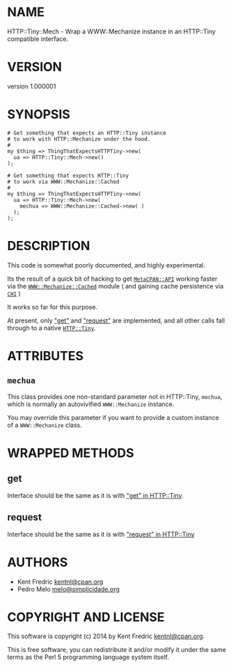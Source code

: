 # NAME

HTTP::Tiny::Mech - Wrap a WWW::Mechanize instance in an HTTP::Tiny compatible interface.

# VERSION

version 1.000001

# SYNOPSIS

    # Get something that expects an HTTP::Tiny instance
    # to work with HTTP::Mechanize under the hood.
    #
    my $thing => ThingThatExpectsHTTPTiny->new(
      ua => HTTP::Tiny::Mech->new()
    );

    # Get something that expects HTTP::Tiny
    # to work via WWW::Mechanize::Cached
    #
    my $thing => ThingThatExpectsHTTPTiny->new(
      ua => HTTP::Tiny::Mech->new(
        mechua => WWW::Mechanize::Cached->new( )
      );
    );

# DESCRIPTION

This code is somewhat poorly documented, and highly experimental.

Its the result of a quick bit of hacking to get [`MetaCPAN::API`](https://metacpan.org/pod/MetaCPAN::API) working faster
via the [`WWW::Mechanize::Cached`](https://metacpan.org/pod/WWW::Mechanize::Cached) module ( and gaining cache persistence via
[`CHI`](https://metacpan.org/pod/CHI) )

It works so far for this purpose.

At present, only ["get"](#get) and ["request"](#request) are implemented, and all other calls
fall through to a native [`HTTP::Tiny`](https://metacpan.org/pod/HTTP::Tiny).

# ATTRIBUTES

## `mechua`

This class provides one non-standard parameter not in HTTP::Tiny, `mechua`, which
is normally an autovivified `WWW::Mechanize` instance.

You may override this parameter if you want to provide a custom instance of a `WWW::Mechanize` class.

# WRAPPED METHODS

## get

Interface should be the same as it is with ["get" in HTTP::Tiny](https://metacpan.org/pod/HTTP::Tiny#get).

## request

Interface should be the same as it is with ["request" in HTTP::Tiny](https://metacpan.org/pod/HTTP::Tiny#request)

# AUTHORS

- Kent Fredric <kentnl@cpan.org>
- Pedro Melo <melo@simplicidade.org>

# COPYRIGHT AND LICENSE

This software is copyright (c) 2014 by Kent Fredric <kentnl@cpan.org>.

This is free software; you can redistribute it and/or modify it under
the same terms as the Perl 5 programming language system itself.
